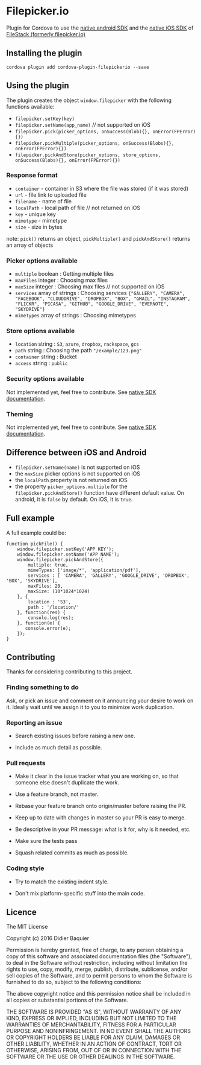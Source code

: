 # Filepicker.io 

Plugin for Cordova to use the [native android SDK](https://github.com/Ink/filepicker-android) and the [native iOS SDK](https://github.com/filestack/FSPicker) of [FileStack (formerly filepicker.io)](https://www.filestack.com/) 

## Installing the plugin ##
```
cordova plugin add cordova-plugin-filepickerio --save
```

## Using the plugin ##
The plugin creates the object `window.filepicker` with the following functions available:

 * `filepicker.setKey(key)`
 * `filepicker.setName(app_name)` // not supported on iOS
 * `filepicker.pick(picker_options, onSuccess(Blob){}, onError(FPError){})`
 * `filepicker.pickMultiple(picker_options, onSuccess(Blobs){}, onError(FPError){})`
 * `filepicker.pickAndStore(picker_options, store_options, onSuccess(Blobs){}, onError(FPError){})`

### Response format ##
 * `container` - container in S3 where the file was stored (if it was stored)
 * `url` - file link to uploaded file
 * `filename` - name of file
 * `localPath` - local path of file // not returned on iOS
 * `key` - unique key
 * `mimetype` - mimetype
 * `size` - size in bytes

note: `pick()` returns an object, `pickMultiple()` and `pickAndStore()` returns an array of objects

### Picker options available ##
 * ```multiple``` boolean : Getting multiple files
 * ```maxFiles``` integer : Choosing max files
 * ```maxSize``` integer : Choosing max files // not supported on iOS
 * ```services``` array of strings : Choosing services ```{"GALLERY", "CAMERA", "FACEBOOK", "CLOUDDRIVE", "DROPBOX", "BOX", "GMAIL", "INSTAGRAM", "FLICKR", "PICASA", "GITHUB", "GOOGLE_DRIVE", "EVERNOTE", "SKYDRIVE"}```
 * ```mimeTypes``` array of strings : Choosing mimetypes


### Store options available ##
 * ```location``` string : `S3`, `azure`, `dropbox`, `rackspace`, `gcs` 
 * ```path``` string : Choosing the path ```"/example/123.png"```
 * ```container``` string : Bucket
 * ```access``` string :  ```public```

### Security options available ##
Not implemented yet, feel free to contribute. See [native SDK documentation](https://github.com/Ink/filepicker-android#security).

### Theming ##
Not implemented yet, feel free to contribute. See [native SDK documentation](https://github.com/filestack/FSPicker#fstheme).

## Difference between iOS and Android

 * `filepicker.setName(name)` is not supported on iOS
 * the `maxSize` picker options is not supported on iOS
 * the `localPath` property is not returned on iOS
 * the property `picker_options.multiple` for the `filepicker.pickAndStore()` function have different default value. On android, it is `false` by default. On iOS, it is `true`.

## Full example

A full example could be:

```
function pickFile() {
    window.filepicker.setKey('APP KEY');
    window.filepicker.setName('APP NAME');
    window.filepicker.pickAndStore({
        multiple: true,
        mimeTypes: ['image/*', 'application/pdf'],
        services : [ 'CAMERA', 'GALLERY', 'GOOGLE_DRIVE', 'DROPBOX', 'BOX', 'SKYDRIVE'],
        maxFiles: 20,
        maxSize: (10*1024*1024)
    }, {
        location : 'S3',
        path : '/location/'
    }, function(res) {
        console.log(res);
    }, function(e) {
       console.error(e);
    });
}
```

## Contributing

Thanks for considering contributing to this project.

### Finding something to do

Ask, or pick an issue and comment on it announcing your desire to work on it. Ideally wait until we assign it to you to minimize work duplication.

### Reporting an issue

- Search existing issues before raising a new one.

- Include as much detail as possible.

### Pull requests

- Make it clear in the issue tracker what you are working on, so that someone else doesn't duplicate the work.

- Use a feature branch, not master.

- Rebase your feature branch onto origin/master before raising the PR.

- Keep up to date with changes in master so your PR is easy to merge.

- Be descriptive in your PR message: what is it for, why is it needed, etc.

- Make sure the tests pass

- Squash related commits as much as possible.

### Coding style

- Try to match the existing indent style.

- Don't mix platform-specific stuff into the main code.



## Licence ##

The MIT License

Copyright (c) 2016 Didier Baquier

Permission is hereby granted, free of charge, to any person obtaining a copy
of this software and associated documentation files (the "Software"), to deal
in the Software without restriction, including without limitation the rights
to use, copy, modify, merge, publish, distribute, sublicense, and/or sell
copies of the Software, and to permit persons to whom the Software is
furnished to do so, subject to the following conditions:

The above copyright notice and this permission notice shall be included in
all copies or substantial portions of the Software.

THE SOFTWARE IS PROVIDED "AS IS", WITHOUT WARRANTY OF ANY KIND, EXPRESS OR
IMPLIED, INCLUDING BUT NOT LIMITED TO THE WARRANTIES OF MERCHANTABILITY,
FITNESS FOR A PARTICULAR PURPOSE AND NONINFRINGEMENT. IN NO EVENT SHALL THE
AUTHORS OR COPYRIGHT HOLDERS BE LIABLE FOR ANY CLAIM, DAMAGES OR OTHER
LIABILITY, WHETHER IN AN ACTION OF CONTRACT, TORT OR OTHERWISE, ARISING FROM,
OUT OF OR IN CONNECTION WITH THE SOFTWARE OR THE USE OR OTHER DEALINGS IN
THE SOFTWARE.
